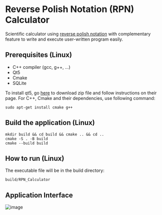 # Reverse Polish Notation (RPN) Calculator

Scientific calculator using [reverse polish notation](https://en.wikipedia.org/wiki/Reverse_Polish_notation) with complementary feature to write and execute user-written program easily.

## Prerequisites (Linux)
* C++ compiler (gcc, g++, ...)
* Qt5
* Cmake
* SQLite

To install qt5, go [here](https://www.qt.io/offline-installers) to download zip file and follow instructions on their page. For C++, Cmake and their dependencies, use following command:
```
sudo apt-get install cmake g++
```

## Build the application (Linux)
```
mkdir build && cd build && cmake .. && cd ..
cmake -S . -B build
cmake --build build
```

## How to run (Linux)
The executable file will be in the build directory:
```
build/RPN_Calculator
```

## Application Interface
![image](https://user-images.githubusercontent.com/40765474/111141668-18039f80-8584-11eb-84d6-31bc3c3a496c.png)
